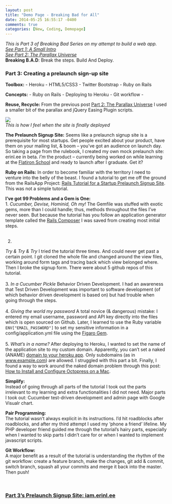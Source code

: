 ```yaml
---
layout: post
title: "Demo Page - Breaking Bad for All"
date: 2014-05-25 16:55:17 -0400
comments: true
categories: [New, Coding, Demopage]
---
```


<p><em>This is Part 3 of Breaking Bad Series on my attempt to build a web app.<br> <a href="http://www.erinandcode.com/2013/02/26/project-part-1/">See Part 1: A Small Intro</a><br>
<a href="http://www.erinandcode.com/2013/02/27/project-part-2/">See Part 2: The Parallax Universe</a></em><br>
<strong>Breaking B.A.D</strong>: Break the steps. Build And Deploy.</p>

<h3>Part 3: Creating a prelaunch sign-up site</h3>

<p><strong>Toolbox:</strong> - Heroku - HTML5/CSS3 - Twitter Bootstrap - Ruby on Rails</p>

<p><strong>Concepts:</strong> - Ruby on Rails - Deploying to Heroku - Git workflow -</p>

<p><strong>Reuse, Recycle:</strong> From the previous post <a href="http://www.erinandcode.com/2013/02/27/project-part-2/">Part 2: The Parallax Universe</a> I used a smaller bit of the parallax and jQuery Easing Plugin scripts.</p>

<p><a href="http://25.media.tumblr.com/0fc9023daa303558d036ecd63fd2c24e/tumblr_mjedslIPPH1qbyxr0o1_500.gif" title="" class="fancybox" rel="gallery0"><img src="http://25.media.tumblr.com/0fc9023daa303558d036ecd63fd2c24e/tumblr_mjedslIPPH1qbyxr0o1_500.gif"></a><br><em>This is how I feel when the site is finally deployed</em></p>

<p><strong>The Prelaunch Signup Site:</strong> Seems like a prelaunch signup site is a prerequisite for most startups.  Get people excited about your product, have them on your mailing list, &amp; boom – you’ve got an audience on launch day.  So taking a page from the rulebook, I created my own mock prelaunch site: erinl.ee in beta.  <em>I’m</em> the product – currently being worked on while learning at the <a href="http://www.flatironschool.com">Flatiron School</a> and ready to launch after I graduate. Get it?</p>

<!-- more -->

<p><strong>Ruby on Rails:</strong> In order to become familiar with the territory I need to venture into the belly of the beast. I found a tutorial to get me off the ground from the RailsApp Project: <a href="http://railsapps.github.com/tutorial-rails-prelaunch-signup.html">Rails Tutorial for a Startup Prelaunch Signup Site</a>.  This was not a simple tutorial.</p>

<p><strong>I’ve got 99 Problems and a Gem is One:</strong> <br>
1. <em>Cucumber, Devise, Hominid, Oh my!</em>  The Gemfile was stuffed with exotic gems, more than I could handle; thus, methods throughout the files I’ve never seen.  But because the tutorial has you follow an application generator template called the <a href="http://railsapps.github.com/rails-composer/">Rails Composer</a> I was saved from creating most initial steps.<br><br>
 
2.
<em>Try &amp; Try &amp; Try</em> I tried the tutorial three times. And could never get past a certain point.  I git cloned the whole file and changed around the view files, working around form tags and tracing back which view belonged where. Then I broke the signup form.  There were about 5 github repos of this tutorial.<br><br>
3.
<em>In a Cucumber Pickle</em> Behavior Driven Development.  I had an awareness that Test Driven Development was important to software development (of which behavior driven development is based on) but had trouble when going through the steps.<br><br>
4.
<em>Giving the world my password</em>  A total novice (&amp; dangerous) mistake: I entered my email username, password and API key directly into the files which is open sourced on Github.  Later, I learned to use the Ruby variable <code>ENV["EMAIL_PASSWORD"]</code> to set my sensitive information in a config/application.yml file using the <a href="http://railsapps.github.com/rails-environment-variables.html">Figaro Gem</a>.<br><br>
5.
<em>What’s in a name?</em> After deploying to Heroku, I wanted to set the name of the application site to my custom domain.  Apparently, you can’t set a naked (ANAME) <a href="https://devcenter.heroku.com/articles/custom-domains">domain to your heroku app</a>.  Only subdomains (as in www.example.com) are allowed.  I struggled with this part a bit.  Finally, I found a way to work around the naked domain problem through this post: <a href="http://www.moncefbelyamani.com/how-to-install-and-configure-octopress-on-a-mac/">How to Install and Configure Octopress on a Mac</a>.</p>

<p><strong>Simplify:</strong><br>
Instead of going through all parts of the tutorial I took out the parts irrelevant to my learning and extra functionalities I did not need. Major parts I took out: Cucumber test-driven development and admin page with Google Visualr chart.</p>

<p><strong>Pair Programming:</strong><br>
The tutorial wasn’t always explicit in its instructions. I’d hit roadblocks after roadblocks, and after my third attempt I used my ‘phone a friend’ lifeline. My PHP developer friend guided me through the tutorial’s hairy parts, especially when I wanted to skip parts I didn’t care for or when I wanted to implement javascript scripts.</p>

<p><strong>Git Workflow:</strong><br>
A major benefit as a result of the tutorial is understanding the rhythm of the git workflow: create a feature branch, make the changes, git add &amp; commit, switch branch, squash all your commits and merge it back into the master.  Then push!</p>

<br>


<h3><a href="http://iam.erinl.ee/">Part 3’s Prelaunch Signup Site: iam.erinl.ee</a></h3>


